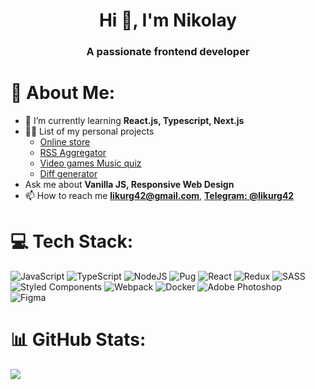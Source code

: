 <h1 align="center">Hi 👋, I'm Nikolay</h1>
<h3 align="center">A passionate frontend developer</h3>

# 💫 About Me:
- 🌱 I’m currently learning **React.js, Typescript, Next.js**
- 👨‍💻 List of my personal projects
  - [Online store](https://github.com/likurg42/online-store)
  - [RSS Aggregator](https://github.com/likurg42/frontend-project-11)
  - [Video games Music quiz](https://github.com/likurg42/vgm-quiz)
  - [Diff generator](https://github.com/likurg42/frontend-project-lvl2)
- Ask me about **Vanilla JS, Responsive Web Design**
- 📫 How to reach me **likurg42@gmail.com**, **<a href="https://t.me/likurg42" target="blank">Telegram: @likurg42</a>**

# 💻 Tech Stack:
![JavaScript](https://img.shields.io/badge/javascript-%23323330.svg?style=for-the-badge&logo=javascript&logoColor=%23F7DF1E) 
![TypeScript](https://img.shields.io/badge/typescript-%23007ACC.svg?style=for-the-badge&logo=typescript&logoColor=white) 
![NodeJS](https://img.shields.io/badge/node.js-6DA55F?style=for-the-badge&logo=node.js&logoColor=white) 
![Pug](https://img.shields.io/badge/Pug-FFF?style=for-the-badge&logo=pug&logoColor=A86454) 
![React](https://img.shields.io/badge/react-%2320232a.svg?style=for-the-badge&logo=react&logoColor=%2361DAFB) 
![Redux](https://img.shields.io/badge/redux-%23593d88.svg?style=for-the-badge&logo=redux&logoColor=white) 
![SASS](https://img.shields.io/badge/SASS-hotpink.svg?style=for-the-badge&logo=SASS&logoColor=white) 
![Styled Components](https://img.shields.io/badge/styled--components-DB7093?style=for-the-badge&logo=styled-components&logoColor=white) 
![Webpack](https://img.shields.io/badge/webpack-%238DD6F9.svg?style=for-the-badge&logo=webpack&logoColor=black)
![Docker](https://img.shields.io/badge/docker-%230db7ed.svg?style=for-the-badge&logo=docker&logoColor=white)
![Adobe Photoshop](https://img.shields.io/badge/adobephotoshop-%2331A8FF.svg?style=for-the-badge&logo=adobephotoshop&logoColor=white) 	
![Figma](https://img.shields.io/badge/figma-%23F24E1E.svg?style=for-the-badge&logo=figma&logoColor=white) 

# 📊 GitHub Stats:
![](https://github-readme-streak-stats.herokuapp.com/?user=likurg42&theme=radical&hide_border=false)<br/>
